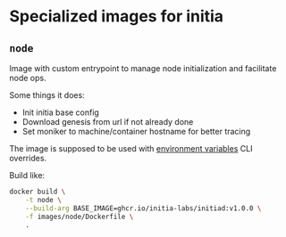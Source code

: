 # Specialized images for initia

## `node`

Image with custom entrypoint to manage node initialization and facilitate node ops.

Some things it does:

- Init initia base config
- Download genesis from url if not already done
- Set moniker to machine/container hostname for better tracing

The image is supposed to be used with [environment variables](https://docs.cosmos.network/v0.45/core/cli.html#environment-variables) CLI overrides.

Build like:

```bash
docker build \
    -t node \
    --build-arg BASE_IMAGE=ghcr.io/initia-labs/initiad:v1.0.0 \
    -f images/node/Dockerfile \
    .
```
